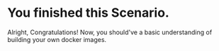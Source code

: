 # You finished this Scenario.

Alright, Congratulations!
Now, you should've a basic understanding of building your own docker images.